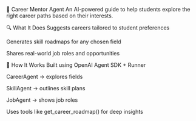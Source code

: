 🌟 Career Mentor Agent
An AI-powered guide to help students explore the right career paths based on their interests.

🔍 What It Does
Suggests careers tailored to student preferences

Generates skill roadmaps for any chosen field

Shares real-world job roles and opportunities

🤖 How It Works
Built using OpenAI Agent SDK + Runner


CareerAgent → explores fields

SkillAgent → outlines skill plans

JobAgent → shows job roles

Uses tools like get_career_roadmap() for deep insights

